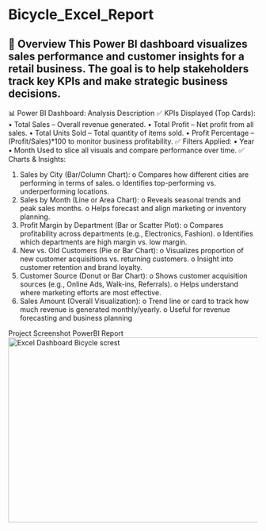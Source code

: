 # Bicycle_Excel_Report
## 🚀 Overview This Power BI dashboard visualizes sales performance and customer insights for a retail business. The goal is to help stakeholders track key KPIs and make strategic business decisions.

📊 Power BI Dashboard: Analysis Description
✅ KPIs Displayed (Top Cards):
•	Total Sales – Overall revenue generated.
•	Total Profit – Net profit from all sales.
•	Total Units Sold – Total quantity of items sold.
•	Profit Percentage – (Profit/Sales)*100 to monitor business profitability.
✅ Filters Applied:
•	Year
•	Month
Used to slice all visuals and compare performance over time.
✅ Charts & Insights:
1.	Sales by City (Bar/Column Chart):
o	Compares how different cities are performing in terms of sales.
o	Identifies top-performing vs. underperforming locations.
2.	Sales by Month (Line or Area Chart):
o	Reveals seasonal trends and peak sales months.
o	Helps forecast and align marketing or inventory planning.
3.	Profit Margin by Department (Bar or Scatter Plot):
o	Compares profitability across departments (e.g., Electronics, Fashion).
o	Identifies which departments are high margin vs. low margin.
4.	New vs. Old Customers (Pie or Bar Chart):
o	Visualizes proportion of new customer acquisitions vs. returning customers.
o	Insight into customer retention and brand loyalty.
5.	Customer Source (Donut or Bar Chart):
o	Shows customer acquisition sources (e.g., Online Ads, Walk-ins, Referrals).
o	Helps understand where marketing efforts are most effective.
6.	Sales Amount (Overall Visualization):
o	Trend line or card to track how much revenue is generated monthly/yearly.
o	Useful for revenue forecasting and business planning

Project Screenshot PowerBI Report
<img width="553" height="373" alt="Excel Dashboard Bicycle  screst" src="https://github.com/user-attachments/assets/6180e8ab-80c4-48f2-9cfb-1644baa07572" />

